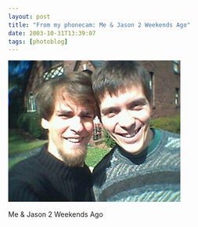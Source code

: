 ```yaml
---
layout: post
title: "From my phonecam: Me & Jason 2 Weekends Ago"
date: 2003-10-31T13:39:07
tags: [photoblog]
---
```


![Me & Jason 2 Weekends Ago][1]

Me & Jason 2 Weekends Ago

   [1]: /2003/10/31/4451450498_0.jpg
